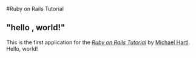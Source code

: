 #Ruby on Rails Tutorial

## "hello , world!"

This is the first application for the
[*Ruby on Rails Tutorial*](https://railstutorial.jp/)
by [Michael Hartl](https://www.michaelhartl.com/). Hello, world!

